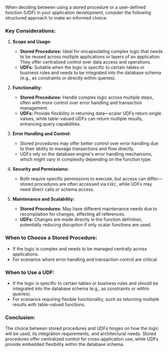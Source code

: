 When deciding between using a stored procedure or a user-defined function (UDF) in your
application development, consider the following structured approach to make an informed
choice:

### Key Considerations:

1. **Scope and Usage:**
   - **Stored Procedures:** Ideal for encapsulating complex logic that needs to be reused
across multiple applications or layers of an application. They offer centralized control over
data access and operations.
   - **UDFs:** Suitable when the logic is specific to certain tables or business rules and
needs to be integrated into the database schema (e.g., as constraints or directly within
queries).

2. **Functionality:**
   - **Stored Procedures:** Handle complex logic across multiple steps, often with more
control over error handling and transaction management.
   - **UDFs:** Provide flexibility in returning data—scalar UDFs return single values, while
table-valued UDFs can return multiple results, enhancing query capabilities.

3. **Error Handling and Control:**
   - Stored procedures may offer better control over error handling due to their ability to
manage transactions and flow directly.
   - UDFs rely on the database engine's error handling mechanisms, which might vary in
complexity depending on the function type.

4. **Security and Permissions:**
   - Both require specific permissions to execute, but access can differ—stored procedures are
often accessed via `EXEC`, while UDFs may need direct calls or schema access.

5. **Maintenance and Scalability:**
   - **Stored Procedures:** May have different maintenance needs due to recompilation for
changes, affecting all references.
   - **UDFs:** Changes are made directly in the function definition, potentially reducing
disruption if only scalar functions are used.

### When to Choose a Stored Procedure:
- If the logic is complex and needs to be managed centrally across applications.
- For scenarios where error handling and transaction control are critical.

### When to Use a UDF:
- If the logic is specific to certain tables or business rules and should be integrated into
the database schema (e.g., as constraints or within queries).
- For scenarios requiring flexible functionality, such as returning multiple results with
table-valued functions.

### Conclusion:
The choice between stored procedures and UDFs hinges on how the logic will be used, its
integration requirements, and architectural needs. Stored procedures offer centralized control
for cross-application use, while UDFs provide embedded flexibility within the database schema.